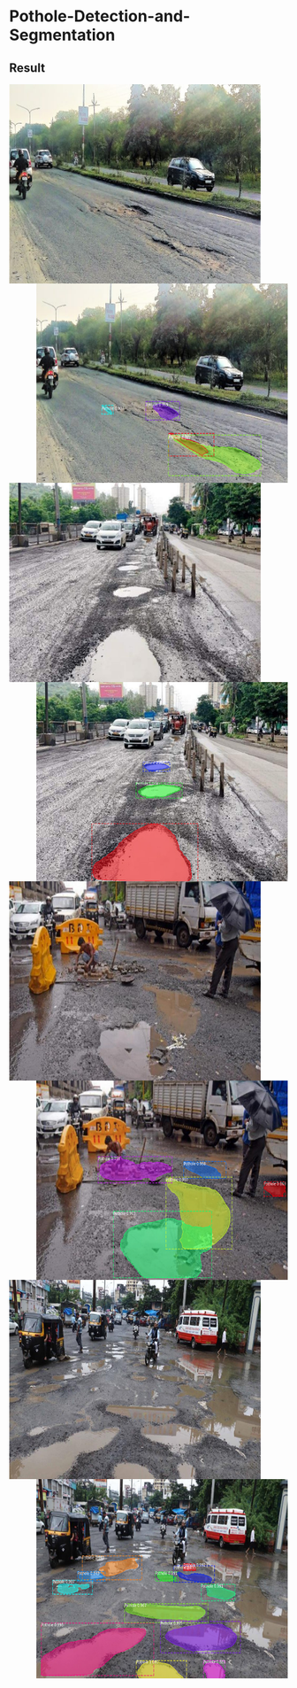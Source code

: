 # Pothole-Detection-and-Segmentation
## Result

<p align="center" width="100%">
  <img align="left" alt="Before" src="demo/1.jpg" height="360px" width="455px"> 
  <img align="right" alt="After" src="demo/1r.png" height="360px" width="455px">
</p>  

<p align="center" width="100%">
  <img align="left" alt="Before" src="demo/2.jpg" height="360px" width="455px"> 
  <img align="right" alt="After" src="demo/2r.png" height="360px" width="455px">
</p>

<p align="center" width="100%">
  <img align="left" alt="Before" src="demo/3.jpg" height="360px" width="455px"> 
  <img align="right" alt="After" src="demo/3r.png" height="360px" width="455px">
</p>

<p align="center" width="100%">
  <img align="left" alt="Before" src="demo/4.jpg" height="360px" width="455px"> 
  <img align="right" alt="After" src="demo/4r.png" height="360px" width="455px">
</p>
